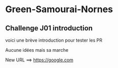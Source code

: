 # Green-Samourai-Nornes

## Challenge J01 introduction

voici une brève introduction pour tester les PR


Aucune idées mais sa marche












New URL ==> https://google.com

